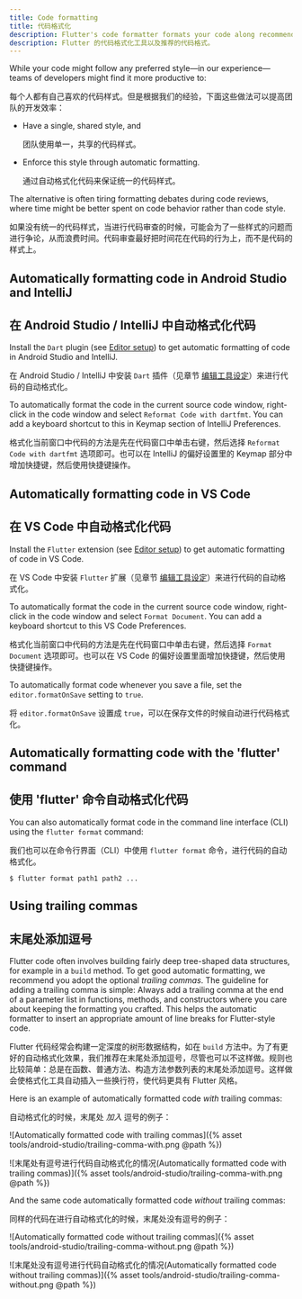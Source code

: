 ```yaml
---
title: Code formatting
title: 代码格式化
description: Flutter's code formatter formats your code along recommended style guidelines.
description: Flutter 的代码格式化工具以及推荐的代码格式。
---
```



While your code might follow any preferred style&mdash;in our
experience&mdash;teams of developers might find it more productive to:

每个人都有自己喜欢的代码样式。但是根据我们的经验，下面这些做法可以提高团队的开发效率：

* Have a single, shared style, and

  团队使用单一，共享的代码样式。

* Enforce this style through automatic formatting.
  
  通过自动格式化代码来保证统一的代码样式。

The alternative is often tiring formatting debates during code reviews,
where time might be better spent on code behavior rather than code style.

如果没有统一的代码样式，当进行代码审查的时候，可能会为了一些样式的问题而进行争论，从而浪费时间。代码审查最好把时间花在代码的行为上，而不是代码的样式上。

## Automatically formatting code in Android Studio and IntelliJ

## 在 Android Studio / IntelliJ 中自动格式化代码

Install the `Dart` plugin (see [Editor setup](/docs/get-started/editor))
to get automatic formatting of code in Android Studio and IntelliJ.

在 Android Studio / IntelliJ 中安装 `Dart` 插件（见章节 [编辑工具设定](/docs/get-started/editor)）来进行代码的自动格式化。

To automatically format the code in the current source code window, right-click
in the code window and select `Reformat Code with dartfmt`.
You can add a keyboard shortcut to this in Keymap section of IntelliJ
Preferences.

格式化当前窗口中代码的方法是先在代码窗口中单击右键，然后选择 `Reformat Code with dartfmt` 选项即可。也可以在 IntelliJ 的偏好设置里的 Keymap 部分中增加快捷键，然后使用快捷键操作。

## Automatically formatting code in VS Code

## 在 VS Code 中自动格式化代码

Install the `Flutter` extension (see [Editor setup](/docs/get-started/editor))
to get automatic formatting of code in VS Code.

在 VS Code 中安装 `Flutter` 扩展（见章节 [编辑工具设定](/docs/get-started/editor)）来进行代码的自动格式化。

To automatically format the code in the current source code window, right-click
in the code window and select `Format Document`. You can add a keyboard
shortcut to this VS Code Preferences.

格式化当前窗口中代码的方法是先在代码窗口中单击右键，然后选择 `Format Document` 选项即可。也可以在 VS Code 的偏好设置里面增加快捷键，然后使用快捷键操作。

To automatically format code whenever you save a file, set the
`editor.formatOnSave` setting to `true`.

将 `editor.formatOnSave` 设置成 `true`，可以在保存文件的时候自动进行代码格式化。

## Automatically formatting code with the 'flutter' command

## 使用 'flutter' 命令自动格式化代码

You can also automatically format code in the command line interface (CLI) using
the `flutter format` command:

我们也可以在命令行界面（CLI）中使用 `flutter format` 命令，进行代码的自动格式化。

```terminal
$ flutter format path1 path2 ...
```

## Using trailing commas

## 末尾处添加逗号

Flutter code often involves building fairly deep tree-shaped data structures,
for example in a `build` method. To get good automatic formatting, we recommend
you adopt the optional *trailing commas*. The guideline for adding a trailing
comma is simple: Always add a trailing comma at the end of a parameter list in
functions, methods, and constructors where you care about keeping the formatting
you crafted. This helps the automatic formatter to insert an appropriate
amount of line breaks for Flutter-style code.

Flutter 代码经常会构建一定深度的树形数据结构，如在 `build` 方法中。为了有更好的自动格式化效果，我们推荐在末尾处添加逗号，尽管也可以不这样做。规则也比较简单：总是在函数、普通方法、构造方法参数列表的末尾处添加逗号。这样做会使格式化工具自动插入一些换行符，使代码更具有 Flutter 风格。

Here is an example of automatically formatted code *with* trailing commas:

自动格式化的时候，末尾处 *加入* 逗号的例子：

![Automatically formatted code with trailing commas]({% asset tools/android-studio/trailing-comma-with.png @path %})

![末尾处有逗号进行代码自动格式化的情况(Automatically formatted code with trailing commas)]({% asset tools/android-studio/trailing-comma-with.png @path %})

And the same code automatically formatted code *without* trailing commas:

同样的代码在进行自动格式化的时候，末尾处没有逗号的例子：

![Automatically formatted code without trailing commas]({% asset tools/android-studio/trailing-comma-without.png @path %})

![末尾处没有逗号进行代码自动格式化的情况(Automatically formatted code without trailing commas)]({% asset tools/android-studio/trailing-comma-without.png @path %})
